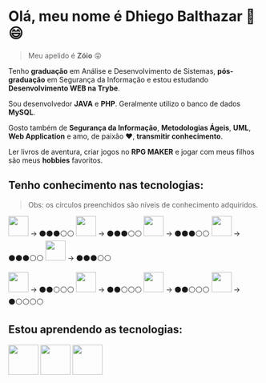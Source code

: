 # Olá, meu nome é Dhiego Balthazar :metal: :smile:
> Meu apelido é **Zóio** :stuck_out_tongue_closed_eyes:

Tenho **graduação** em Análise e Desenvolvimento de Sistemas, **pós-graduação** em Segurança da Informação e estou estudando **Desenvolvimento WEB na Trybe**.

Sou desenvolvedor **JAVA** e **PHP**. Geralmente utilizo o banco de dados **MySQL**.

Gosto também de **Segurança da Informação**, **Metodologias Ágeis**, **UML**, **Web Application** e amo, de paixão :heart:, **transmitir conhecimento**.

Ler livros de aventura, criar jogos no **RPG MAKER** e jogar com meus filhos são meus **hobbies** favoritos.

## Tenho conhecimento nas tecnologias:
> Obs: os círculos preenchidos são níveis de conhecimento adquiridos.

<img src="https://cdn.jsdelivr.net/gh/devicons/devicon/icons/java/java-original-wordmark.svg" width="40" height="40"/> -> ⚫⚫⚫⚪⚪
<img src="https://cdn.jsdelivr.net/gh/devicons/devicon/icons/php/php-original.svg" width="40" height="40"/> -> ⚫⚫⚫⚪⚪
<img src="https://cdn.jsdelivr.net/gh/devicons/devicon/icons/mysql/mysql-original-wordmark.svg" width="40" height="40" /> -> ⚫⚫⚫⚪⚪
<img src="https://cdn.jsdelivr.net/gh/devicons/devicon/icons/html5/html5-original-wordmark.svg" width="40" height="40"/> -> ⚫⚫⚫⚪⚪
<img src="https://cdn.jsdelivr.net/gh/devicons/devicon/icons/codeigniter/codeigniter-plain-wordmark.svg" width="40" height="40"/> -> ⚫⚫⚫⚪⚪

<img src="https://cdn.jsdelivr.net/gh/devicons/devicon/icons/css3/css3-original-wordmark.svg" width="40" height="40"/> -> ⚫⚫⚪⚪⚪
<img src="https://cdn.jsdelivr.net/gh/devicons/devicon/icons/composer/composer-original.svg" width="40" height="40"/> -> ⚫⚫⚪⚪⚪
<img src="https://cdn.jsdelivr.net/gh/devicons/devicon/icons/git/git-original.svg" width="40" height="40"/> -> ⚫⚫⚪⚪⚪
<img src="https://cdn.jsdelivr.net/gh/devicons/devicon/icons/jquery/jquery-original-wordmark.svg" width="40" height="40" /> -> ⚫⚪⚪⚪⚪

## Estou aprendendo as tecnologias:

<img src="https://cdn.jsdelivr.net/gh/devicons/devicon/icons/bootstrap/bootstrap-plain-wordmark.svg" width="60" height="60" />
<img src="https://cdn.jsdelivr.net/gh/devicons/devicon/icons/spring/spring-original-wordmark.svg" width="60" height="60"/>
<img src="https://cdn.jsdelivr.net/gh/devicons/devicon/icons/angularjs/angularjs-plain-wordmark.svg" width="60" height="60"/>




